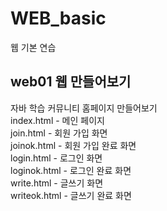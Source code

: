 # WEB_basic
웹 기본 연습

## web01 웹 만들어보기
  자바 학습 커뮤니티 홈페이지 만들어보기  
  index.html - 메인 페이지  
  join.html - 회원 가입 화면  
  joinok.html - 회원 가입 완료 화면  
  login.html - 로그인 화면  
  loginok.html - 로그인 완료 화면  
  write.html - 글쓰기 화면  
  writeok.html - 글쓰기 완료 화면  